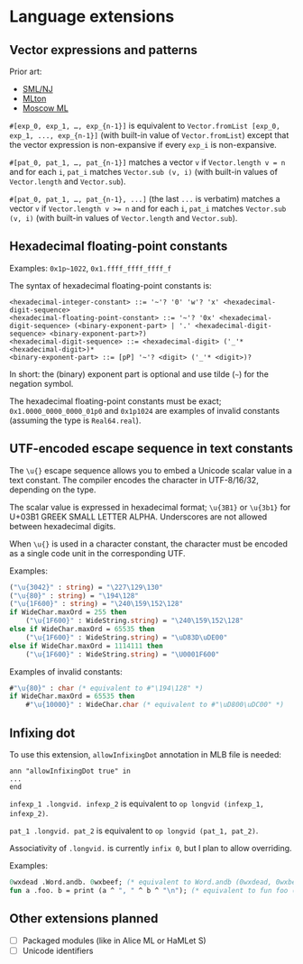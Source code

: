 # Language extensions

## Vector expressions and patterns

Prior art:

* [SML/NJ](https://www.smlnj.org/doc/features.html)
* [MLton](http://mlton.org/SuccessorML)
* [Moscow ML](https://mosml.org/mosmlref.pdf)

`#[exp_0, exp_1, …, exp_{n-1}]` is equivalent to `Vector.fromList [exp_0, exp_1, ..., exp_{n-1}]` (with built-in value of `Vector.fromList`) except that the vector expression is non-expansive if every `exp_i` is non-expansive.

`#[pat_0, pat_1, …, pat_{n-1}]` matches a vector `v` if `Vector.length v = n` and for each `i`, `pat_i` matches `Vector.sub (v, i)` (with built-in values of `Vector.length` and `Vector.sub`).

`#[pat_0, pat_1, …, pat_{n-1}, ...]` (the last `...` is verbatim) matches a vector `v` if `Vector.length v >= n` and for each `i`, `pat_i` matches `Vector.sub (v, i)` (with built-in values of `Vector.length` and `Vector.sub`).

## Hexadecimal floating-point constants

Examples: `0x1p~1022`, `0x1.ffff_ffff_ffff_f`

The syntax of hexadecimal floating-point constants is:

```
<hexadecimal-integer-constant> ::= '~'? '0' 'w'? 'x' <hexadecimal-digit-sequence>
<hexadecimal-floating-point-constant> ::= '~'? '0x' <hexadecimal-digit-sequence> (<binary-exponent-part> | '.' <hexadecimal-digit-sequence> <binary-exponent-part>?)
<hexadecimal-digit-sequence> ::= <hexadecimal-digit> ('_'* <hexadecimal-digit>)*
<binary-exponent-part> ::= [pP] '~'? <digit> ('_'* <digit>)?
```

In short: the (binary) exponent part is optional and use tilde (`~`) for the negation symbol.

The hexadecimal floating-point constants must be exact; `0x1.0000_0000_0000_01p0` and `0x1p1024` are examples of invalid constants (assuming the type is `Real64.real`).

## UTF-encoded escape sequence in text constants

The `\u{}` escape sequence allows you to embed a Unicode scalar value in a text constant.
The compiler encodes the character in UTF-8/16/32, depending on the type.

The scalar value is expressed in hexadecimal format; `\u{3B1}` or `\u{3b1}` for U+03B1 GREEK SMALL LETTER ALPHA.
Underscores are not allowed between hexadecimal digits.

When `\u{}` is used in a character constant, the character must be encoded as a single code unit in the corresponding UTF.

Examples:

```sml
("\u{3042}" : string) = "\227\129\130"
("\u{80}" : string) = "\194\128"
("\u{1F600}" : string) = "\240\159\152\128"
if WideChar.maxOrd = 255 then
    ("\u{1F600}" : WideString.string) = "\240\159\152\128"
else if WideChar.maxOrd = 65535 then
    ("\u{1F600}" : WideString.string) = "\uD83D\uDE00"
else if WideChar.maxOrd = 1114111 then
    ("\u{1F600}" : WideString.string) = "\U0001F600"
```

Examples of invalid constants:

```sml
#"\u{80}" : char (* equivalent to #"\194\128" *)
if WideChar.maxOrd = 65535 then
    #"\u{10000}" : WideChar.char (* equivalent to #"\uD800\uDC00" *)
```

## Infixing dot

To use this extension, `allowInfixingDot` annotation in MLB file is needed:

```
ann "allowInfixingDot true" in
...
end
```

`infexp_1 .longvid. infexp_2` is equivalent to `op longvid (infexp_1, infexp_2)`.

`pat_1 .longvid. pat_2` is equivalent to `op longvid (pat_1, pat_2)`.

Associativity of `.longvid.` is currently `infix 0`, but I plan to allow overriding.

Examples:

```sml
0wxdead .Word.andb. 0wxbeef; (* equivalent to Word.andb (0wxdead, 0wxbeef) *)
fun a .foo. b = print (a ^ ", " ^ b ^ "\n"); (* equivalent to fun foo (a, b) = ... *)
```

## Other extensions planned

* [ ] Packaged modules (like in Alice ML or HaMLet S)
* [ ] Unicode identifiers
